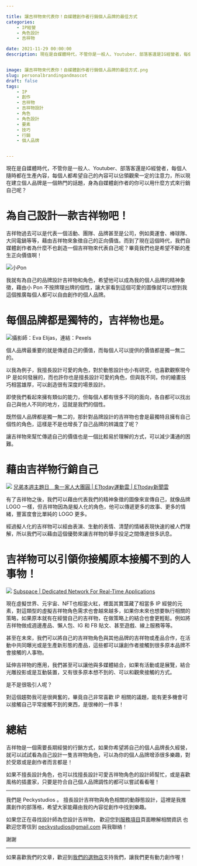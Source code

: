 ```yaml
---

title: 讓吉祥物來代表你！自媒體創作者行銷個人品牌的最佳方式
categories:
    - IP經營
    - 角色設計
    - 吉祥物

date: 2021-11-29 00:00:00
description: 現在是自媒體時代，不管你是一般人、Youtuber、部落客還是IG經營者，每個人隨時都在生產內容，每個人都希望自己的內容可以佔領觀衆一定的注意力，所以現在建立個人品牌是一個熱門的話題，身為自媒體創作者的你可以用什麼方式來行銷自己呢？


image: 讓吉祥物來代表你！自媒體創作者行銷個人品牌的最佳方式.png
slug: personalbrandingandmascot
draft: false
tags:
    - IP
    - 創作
    - 吉祥物
    - 吉祥物設計
    - 角色
    - 角色設計
    - 要素
    - 技巧
    - 行銷
    - 個人品牌


---
```

現在是自媒體時代，不管你是一般人、Youtuber、部落客還是IG經營者，每個人隨時都在生產內容，每個人都希望自己的內容可以佔領觀衆一定的注意力，所以現在建立個人品牌是一個熱門的話題，身為自媒體創作者的你可以用什麼方式來行銷自己呢？

# 為自己設計一款吉祥物吧！

吉祥物過去可以是代表一個活動、團隊、品牌甚至是公司，例如奧運會、棒球隊、大同電鍋等等，藉由吉祥物來象徵自己的正向價值。而到了現在這個時代，我們自媒體創作者為什麼不也創造一個吉祥物來代表自己呢？畢竟我們也是希望不斷的產生正向價值啊！

![小Pon](53351412-8DF4-47B8-8F86-298A874F9687.png)


我就有為自己的品牌設計吉祥物和角色，希望他可以成為我的個人品牌的精神象徵，藉由小 Pon 不按牌理出牌的個性，讓大家看到這個可愛的圖像就可以想到我這個推廣每個人都可以自由創作的個人品牌。

# 每個品牌都是獨特的，吉祥物也是。
![攝影師：Eva Elijas，連結：Pexels](pexels-eva-elijas-7661590.png)


個人品牌最重要的就是傳遞自己的價值，而每個人可以提供的價值都是獨一無二的。

以我為例子，我擅長設計可愛的角色，對於動態設計也小有研究，也喜歡觀察現今 IP 是如何發展的，而也許你也是擅長設計可愛的角色，但與我不同，你的繪畫技巧相當雄厚，可以創造很有深度的場景設計。

即使我們看起來擁有類似的能力，但每個人都有很多不同的面向，各自都可以找出自己與他人不同的地方，這就是我們的個性。

既然個人品牌都是獨一無二的，那針對品牌設計的吉祥物也會是最獨特且擁有自己個性的角色，這樣是不是也增長了自己品牌的辨識度了呢？

讓吉祥物來幫忙傳遞自己的價值也是一個比較易於理解的方式，可以減少溝通的困難。

# 藉由吉祥物行銷自己
![](d1986949.png)
[兄弟本週主題日　象一家人大團圓 | ETtoday運動雲 | ETtoday新聞雲](https://sports.ettoday.net/news/761144)

有了吉祥物之後，我們可以藉由代表我們的精神象徵的圖像來宣傳自己，就像品牌 LOGO 一樣，但吉祥物因為是擬人化的角色，他可以傳遞更多的故事、更多的情緒，豐富度會比單純的 LOGO 更多。

經過擬人化的吉祥物可以經由表演、生動的表情、清楚的情緒表現快速的被人們理解，所以我們可以藉由這個優勢來讓吉祥物的舉手投足之間傳達很多訊息。

# 吉祥物可以引領你接觸原本接觸不到的人事物！

![](1627427892-metaverse-edited-1024x657.png)
[Subspace | Dedicated Network For Real-Time Applications](https://subspace.com/)

現在虛擬世界、元宇宙、NFT也相當火紅，裡面其實薀藏了相當多 IP 經營的元素，對這類型的虛擬吉祥物角色需求也會越來越多，如果你未來也想要執行相關的策略，如果原本就有在經營自己的吉祥物，在做策略上的結合也會更輕鬆。例如將吉祥物做成週邊產品、懶人包、IG 和 FB 貼文、甚至遊戲、線上服務等等。

甚至在未來，我們可以將自己的吉祥物角色與其他品牌的吉祥物或產品合作，在活動中共同曝光或是生產新形態的產品，這些都可以讓創作者接觸到很多原本品牌不會接觸的人事物。

延伸吉祥物的應用，我們甚至可以讓他與多媒體結合，如果有活動或是展覽，結合光雕投影或是互動裝置，又有很多原本想不到的、可以和觀衆接觸的方式。

是不是很吸引人呢？

對這個趨勢我可是很興奮的，畢竟自己非常喜歡 IP 相關的議題，能有更多機會可以接觸自己平常接觸不到的東西，是很棒的一件事！


# 總結

吉祥物是一個需要長期經營的行銷方式，如果你希望將自己的個人品牌長久經營，就可以試試看為自己設計一隻吉祥物角色，可以為你的個人品牌增添很多樂趣，對於受眾或是創作者而言都是！

如果不擅長設計角色，也可以找擅長設計可愛吉祥物角色的設計師幫忙，或是喜歡風格的插畫家，只要是符合自己個人品牌調性的都可以嘗試看看喔！




 
---

我們是 Peckystudios 。
擅長設計吉祥物與角色相關的動靜態設計，這裡是我推廣創作的部落格，希望大家能藉由我的內容從創作中找到樂趣。

如果您正在尋找設計師為您設計吉祥物，
歡迎您到[服務項目](https://peckyhsieh.wixsite.com/peckystudiosservice)頁面瞭解相關資訊
也歡迎您寄信到 peckystudios@gmail.com 與我聯絡！

謝謝

---

如果喜歡我們的文章，歡迎到[我們的選物店](https://www.rakuten.com.tw/shop/peckystudio/)支持我們，讓我們更有動力創作喔！